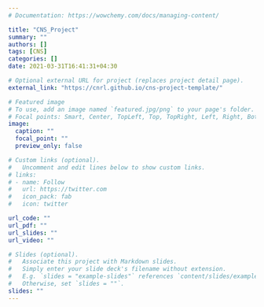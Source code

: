 ```yaml
---
# Documentation: https://wowchemy.com/docs/managing-content/

title: "CNS_Project"
summary: ""
authors: []
tags: [CNS]
categories: []
date: 2021-03-31T16:41:31+04:30

# Optional external URL for project (replaces project detail page).
external_link: "https://cnrl.github.io/cns-project-template/"

# Featured image
# To use, add an image named `featured.jpg/png` to your page's folder.
# Focal points: Smart, Center, TopLeft, Top, TopRight, Left, Right, BottomLeft, Bottom, BottomRight.
image:
  caption: ""
  focal_point: ""
  preview_only: false

# Custom links (optional).
#   Uncomment and edit lines below to show custom links.
# links:
# - name: Follow
#   url: https://twitter.com
#   icon_pack: fab
#   icon: twitter

url_code: ""
url_pdf: ""
url_slides: ""
url_video: ""

# Slides (optional).
#   Associate this project with Markdown slides.
#   Simply enter your slide deck's filename without extension.
#   E.g. `slides = "example-slides"` references `content/slides/example-slides.md`.
#   Otherwise, set `slides = ""`.
slides: ""
---
```

